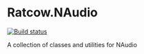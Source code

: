 # Ratcow.NAudio
[![Build status](https://ci.appveyor.com/api/projects/status/hqpawsaid34od0r5/branch/master?svg=true)](https://ci.appveyor.com/project/memsom/ratcow-naudio/branch/master)

A collection of classes and utilities for NAudio
